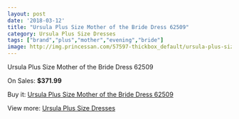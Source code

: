 ```yaml
---
layout: post
date: '2018-03-12'
title: "Ursula Plus Size Mother of the Bride Dress 62509"
category: Ursula Plus Size Dresses
tags: ["brand","plus","mother","evening","bride"]
image: http://img.princessan.com/57597-thickbox_default/ursula-plus-size-mother-of-the-bride-dress-62509.jpg
---
```

Ursula Plus Size Mother of the Bride Dress 62509

On Sales: **$371.99**
<a href="https://www.princessan.com/en/17892-ursula-plus-size-mother-of-the-bride-dress-62509.html"><amp-img layout="responsive" width="600" height="600" src="//img.princessan.com/57597-thickbox_default/ursula-plus-size-mother-of-the-bride-dress-62509.jpg" alt="Ursula Plus Size Mother of the Bride Dress 62509 0" /></a>
<a href="https://www.princessan.com/en/17892-ursula-plus-size-mother-of-the-bride-dress-62509.html"><amp-img layout="responsive" width="600" height="600" src="//img.princessan.com/57598-thickbox_default/ursula-plus-size-mother-of-the-bride-dress-62509.jpg" alt="Ursula Plus Size Mother of the Bride Dress 62509 1" /></a>

Buy it: [Ursula Plus Size Mother of the Bride Dress 62509](https://www.princessan.com/en/17892-ursula-plus-size-mother-of-the-bride-dress-62509.html "Ursula Plus Size Mother of the Bride Dress 62509")

View more: [Ursula Plus Size Dresses](https://www.princessan.com/en/156- "Ursula Plus Size Dresses")